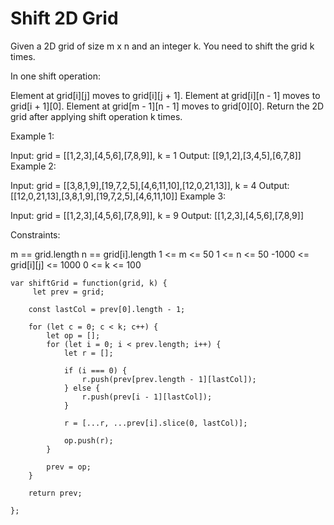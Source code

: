 # Shift 2D Grid

Given a 2D grid of size m x n and an integer k. You need to shift the grid k times.

In one shift operation:

Element at grid[i][j] moves to grid[i][j + 1].
Element at grid[i][n - 1] moves to grid[i + 1][0].
Element at grid[m - 1][n - 1] moves to grid[0][0].
Return the 2D grid after applying shift operation k times.



Example 1:


Input: grid = [[1,2,3],[4,5,6],[7,8,9]], k = 1
Output: [[9,1,2],[3,4,5],[6,7,8]]
Example 2:


Input: grid = [[3,8,1,9],[19,7,2,5],[4,6,11,10],[12,0,21,13]], k = 4
Output: [[12,0,21,13],[3,8,1,9],[19,7,2,5],[4,6,11,10]]
Example 3:

Input: grid = [[1,2,3],[4,5,6],[7,8,9]], k = 9
Output: [[1,2,3],[4,5,6],[7,8,9]]


Constraints:

m == grid.length
n == grid[i].length
1 <= m <= 50
1 <= n <= 50
-1000 <= grid[i][j] <= 1000
0 <= k <= 100


```
var shiftGrid = function(grid, k) {
     let prev = grid;

    const lastCol = prev[0].length - 1;

    for (let c = 0; c < k; c++) {
        let op = [];
        for (let i = 0; i < prev.length; i++) {
            let r = [];

            if (i === 0) {
                r.push(prev[prev.length - 1][lastCol]);
            } else {
                r.push(prev[i - 1][lastCol]);
            }

            r = [...r, ...prev[i].slice(0, lastCol)];

            op.push(r);
        }

        prev = op;
    }

    return prev;

};
```
